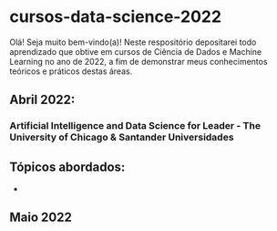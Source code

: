 # cursos-data-science-2022
Olá! Seja muito bem-vindo(a)! Neste respositório depositarei todo aprendizado que obtive em cursos de Ciência de Dados e Machine Learning no ano de 2022, a fim de demonstrar meus conhecimentos teóricos e práticos destas áreas. 

## Abril 2022:

### Artificial Intelligence and Data Science for Leader - The University of Chicago & Santander Universidades

Tópicos abordados:
- 
-

## Maio 2022
